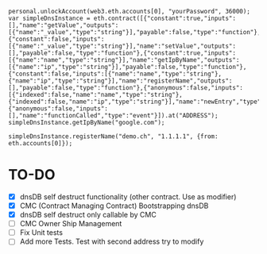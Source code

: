 
```
personal.unlockAccount(web3.eth.accounts[0], "yourPassword", 36000);
var simpleDnsInstance = eth.contract([{"constant":true,"inputs":[],"name":"getValue","outputs":[{"name":"_value","type":"string"}],"payable":false,"type":"function"},{"constant":false,"inputs":[{"name":"_value","type":"string"}],"name":"setValue","outputs":[],"payable":false,"type":"function"},{"constant":true,"inputs":[{"name":"name","type":"string"}],"name":"getIpByName","outputs":[{"name":"ip","type":"string"}],"payable":false,"type":"function"},{"constant":false,"inputs":[{"name":"name","type":"string"},{"name":"ip","type":"string"}],"name":"registerName","outputs":[],"payable":false,"type":"function"},{"anonymous":false,"inputs":[{"indexed":false,"name":"name","type":"string"},{"indexed":false,"name":"ip","type":"string"}],"name":"newEntry","type":"event"},{"anonymous":false,"inputs":[],"name":"functionCalled","type":"event"}]).at("ADDRESS");
simpleDnsInstance.getIpByName("google.com");

simpleDnsInstance.registerName("demo.ch", "1.1.1.1", {from: eth.accounts[0]});
```

# TO-DO
- [x] dnsDB self destruct functionality (other contract. Use as modifier)
- [x] CMC (Contract Managing Contract) Bootstrapping dnsDB
- [x] dnsDB self destruct only callable by CMC
- [ ] CMC Owner Ship Management
- [ ] Fix Unit tests
- [ ] Add more Tests. Test with second address try to modify